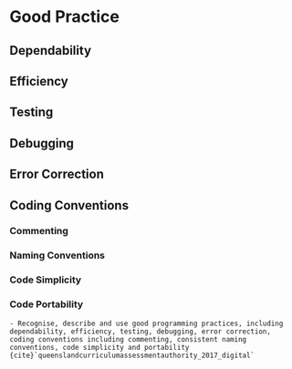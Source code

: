 # Good Practice

## Dependability


## Efficiency


## Testing


## Debugging


## Error Correction


## Coding Conventions

### Commenting


### Naming Conventions


### Code Simplicity


### Code Portability


```{admonition} Unit 1 subject matter covered:
- Recognise, describe and use good programming practices, including dependability, efficiency, testing, debugging, error correction, coding conventions including commenting, consistent naming conventions, code simplicity and portability
{cite}`queenslandcurriculumassessmentauthority_2017_digital`
```
